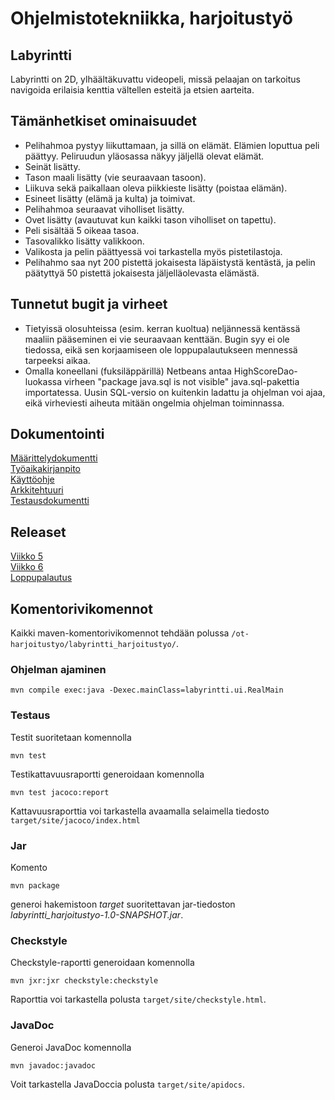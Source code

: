 # Ohjelmistotekniikka, harjoitustyö
## Labyrintti  
Labyrintti on 2D, ylhäältäkuvattu videopeli, missä pelaajan on tarkoitus navigoida erilaisia kenttia vältellen esteitä ja
etsien aarteita.
## Tämänhetkiset ominaisuudet
- Pelihahmoa pystyy liikuttamaan, ja sillä on elämät. Elämien loputtua peli päättyy. Peliruudun yläosassa näkyy jäljellä olevat elämät. 
- Seinät lisätty. 
- Tason maali lisätty (vie seuraavaan tasoon). 
- Liikuva sekä paikallaan oleva piikkieste lisätty (poistaa elämän). 
- Esineet lisätty (elämä ja kulta) ja toimivat. 
- Pelihahmoa seuraavat viholliset lisätty. 
- Ovet lisätty (avautuvat kun kaikki tason viholliset on tapettu).  
- Peli sisältää 5 oikeaa tasoa. 
- Tasovalikko lisätty valikkoon. 
- Valikosta ja pelin päättyessä voi tarkastella myös pistetilastoja. 
- Pelihahmo saa nyt 200 pistettä jokaisesta läpäistystä kentästä, ja pelin päätyttyä 50 pistettä jokaisesta jäljelläolevasta elämästä.  
## Tunnetut bugit ja virheet
- Tietyissä olosuhteissa (esim. kerran kuoltua) neljännessä kentässä maaliin pääseminen ei vie seuraavaan kenttään. Bugin syy ei ole tiedossa, eikä sen korjaamiseen ole loppupalautukseen mennessä tarpeeksi aikaa.  
- Omalla koneellani (fuksiläppärillä) Netbeans antaa HighScoreDao-luokassa virheen "package java.sql is not visible" java.sql-pakettia importatessa. Uusin SQL-versio on kuitenkin ladattu ja ohjelman voi ajaa, eikä virheviesti aiheuta mitään ongelmia ohjelman toiminnassa.
## Dokumentointi
[Määrittelydokumentti](https://github.com/ikpa/ot-harjoitustyo/blob/master/dokumentointi/maarittelydokumentti.md)  
[Työaikakirjanpito](https://github.com/ikpa/ot-harjoitustyo/blob/master/dokumentointi/tyoaikakirjanpito.md)  
[Käyttöohje](https://github.com/ikpa/ot-harjoitustyo/blob/master/dokumentointi/kayttoohje.md)  
[Arkkitehtuuri](https://github.com/ikpa/ot-harjoitustyo/blob/master/dokumentointi/arkitehtuuri.md)  
[Testausdokumentti](https://github.com/ikpa/ot-harjoitustyo/blob/master/dokumentointi/testausdokumentti.md)
## Releaset
[Viikko 5](https://github.com/ikpa/ot-harjoitustyo/releases/tag/v1.0)  
[Viikko 6](https://github.com/ikpa/ot-harjoitustyo/releases/tag/v2.0)  
[Loppupalautus](https://github.com/ikpa/ot-harjoitustyo/releases/tag/v3.0)
## Komentorivikomennot
Kaikki maven-komentorivikomennot tehdään polussa `/ot-harjoitustyo/labyrintti_harjoitustyo/`.
### Ohjelman ajaminen
`mvn compile exec:java -Dexec.mainClass=labyrintti.ui.RealMain`
### Testaus
Testit suoritetaan komennolla  

`mvn test`  

Testikattavuusraportti generoidaan komennolla  

`mvn test jacoco:report`  

Kattavuusraporttia voi tarkastella avaamalla selaimella tiedosto `target/site/jacoco/index.html`
### Jar
Komento  

`mvn package`  

generoi hakemistoon *target* suoritettavan jar-tiedoston *labyrintti_harjoitustyo-1.0-SNAPSHOT.jar*.
### Checkstyle
Checkstyle-raportti generoidaan komennolla  

`mvn jxr:jxr checkstyle:checkstyle`  

Raporttia voi tarkastella polusta `target/site/checkstyle.html`.

### JavaDoc
Generoi JavaDoc komennolla  

`mvn javadoc:javadoc`  

Voit tarkastella JavaDoccia polusta `target/site/apidocs`.

